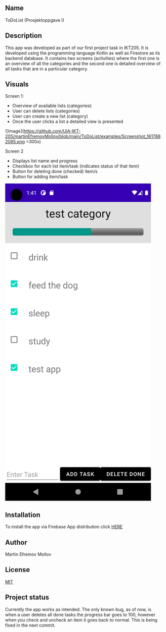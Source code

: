 ## Name

ToDoList (Prosjektoppgave I)

## Description

This app was developed as part of our first project task in IKT205. It is developed using the programming language Kotlin as well as Firestore as its backend database. It contains two screens (activities) where the first one is an overview of all the categories and the second one is detailed overview of all tasks that are in a particular category.

## Visuals

Screen 1:
- Overview of available lists (categories)
- User can delete lists (categories)
- User can create a new list (category)
- Once the user clicks a list a detailed view is presented

![Image](https://github.com/UiA-IKT-205/martinEfremovMollov/blob/main/ToDoList/examples/Screenshot_1617882085.png =300x)

Screen 2
- Displays list name and progress
- Checkbox for each list item/task (indicates status of that item)
- Button for deleting done (checked) item/s
- Button for adding item/task

![Image2](https://github.com/UiA-IKT-205/martinEfremovMollov/blob/main/ToDoList/examples/Screenshot_1617882097.png)

## Installation

To install the app via Firebase App distribution click [HERE]()

## Author

Martin Efremov Mollov

## License

[MIT](https://choosealicense.com/licenses/mit/)

## Project status

Currently the app works as intended. The only known bug, as of now, is when a user deletes all done tasks the progress bar goes to 100, however when you check and uncheck an item it goes back to normal. This is being fixed in the next commit.
